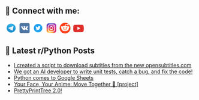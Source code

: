 ## 🔎 Connect with me:
[<img src="https://github.com/bullbesh/bullbesh/blob/main/images/Telegram.png" width="32" height="32" />](https://t.me/bullbesh)
[<img src="https://github.com/bullbesh/bullbesh/blob/main/images/VK.png" width="32" height="32" />](https://vk.com/bullbesh)
[<img src="https://github.com/bullbesh/bullbesh/blob/main/images/Twitter.png" width="32" height="32" />](https://twitter.com/bullbesh1)
[<img src="https://github.com/bullbesh/bullbesh/blob/main/images/Instagram.png" width="32" height="32" />](https://www.instagram.com/bullbesh)
[<img src="https://github.com/bullbesh/bullbesh/blob/main/images/Reddit.png" width="32" height="32" />](https://www.reddit.com/user/bullbesh)
[<img src="https://github.com/bullbesh/bullbesh/blob/main/images/YouTube.png" width="32" height="32" />](https://www.youtube.com/channel/UCtfjRs6uzgq5mfm8S06WTcg)

## 📕 Latest r/Python Posts
<!-- BLOG-POST-LIST:START -->
- [I created a script to download subtitles from the new opensubtitles.com](https://www.reddit.com/r/Python/comments/17bvg3t/i_created_a_script_to_download_subtitles_from_the/)
- [We got an AI developer to write unit tests, catch a bug, and fix the code!](https://www.reddit.com/r/Python/comments/17butg0/we_got_an_ai_developer_to_write_unit_tests_catch/)
- [Python comes to Google Sheets](https://www.reddit.com/r/Python/comments/17brprq/python_comes_to_google_sheets/)
- [Your Face, Your Anime: Move Together 💫 [project]](https://www.reddit.com/r/Python/comments/17bpjmw/your_face_your_anime_move_together_project/)
- [PrettyPrintTree 2.0!](https://www.reddit.com/r/Python/comments/17bo5ro/prettyprinttree_20/)
<!-- BLOG-POST-LIST:END -->
